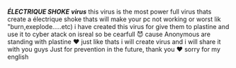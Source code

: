***ÉLECTRIQUE SHOKE***
      ***virus***
 this virus is the most power full virus thats create a électrique shoke 
 thats will make your pc not working or worst lik "burn,exeplode.....etc)
 i have created this virus for give them to plastine and use it to cyber atack on isreal 
 so be cearfull 😈
 cause Anonymous are standing with plastine ♥️
 just like thats i will create virus and i will share it with you guys
 Just for prevention in the future, thank you ♥️
 sorry for my english 
